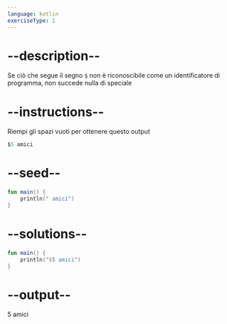 ```yaml
---
language: kotlin
exerciseType: 1
---
```


# --description--

Se ciò che segue il segno `$` non è riconoscibile come un identificatore di programma, non succede nulla di speciale

# --instructions--

Riempi gli spazi vuoti per ottenere questo output
```kotlin
$5 amici
```

# --seed--

```kotlin
fun main() {
    println(" amici")
}
```

# --solutions--

```kotlin
fun main() {
    println("$5 amici")
}
```

# --output--

5 amici
